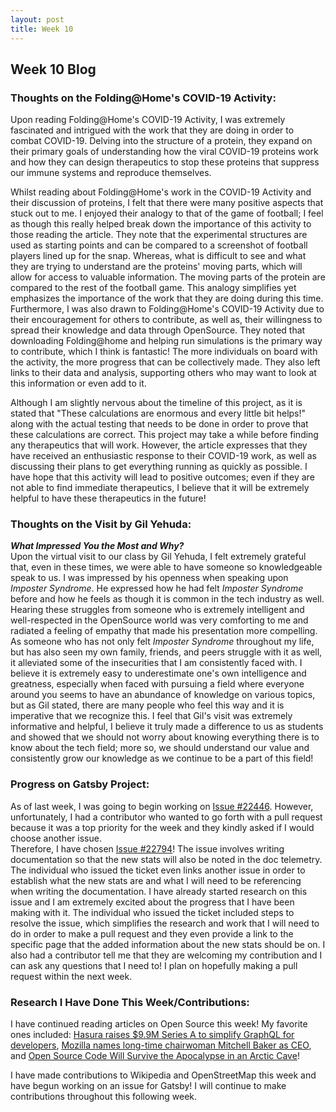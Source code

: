 ```yaml
---
layout: post
title: Week 10
---
```


<h2>Week 10 Blog</h2>

<h3>Thoughts on the Folding@Home's COVID-19 Activity:</h3>
<p>Upon reading Folding@Home's COVID-19 Activity, I was extremely fascinated and intrigued with the work that they are doing in order to combat COVID-19. Delving into the structure of a protein, they expand on their primary goals of understanding how the viral COVID-19 proteins work and how they can design therapeutics to stop these proteins that suppress our immune systems and reproduce themselves.</p>
<p>Whilst reading about Folding@Home's work in the COVID-19 Activity and their discussion of proteins, I felt that there were many positive aspects that stuck out to me. I enjoyed their analogy to that of the game of football; I feel as though this really helped break down the importance of this activity to those reading the article. They note that the experimental structures are used as starting points and can be compared to a screenshot of football players lined up for the snap. Whereas, what is difficult to see and what they are trying to understand are the proteins' moving parts, which will allow for access to valuable information. The moving parts of the protein are compared to the rest of the football game. This analogy simplifies yet emphasizes the importance of the work that they are doing during this time. Furthermore, I was also drawn to Folding@Home's COVID-19 Activity due to their encouragement for others to contribute, as well as, their willingness to spread their knowledge and data through OpenSource. They noted that downloading Folding@home and helping run simulations is the primary way to contribute, which I think is fantastic! The more individuals on board with the activity, the more progress that can be collectively made. They also left links to their data and analysis, supporting others who may want to look at this information or even add to it.</p>
<p>Although I am slightly nervous about the timeline of this project, as it is stated that "These calculations are enormous and every little bit helps!" along with the actual testing that needs to be done in order to prove that these calculations are correct. This project may take a while before finding any therapeutics that will work. However, the article expresses that they have received an enthusiastic response to their COVID-19 work, as well as discussing their plans to get everything running as quickly as possible. I have hope that this activity will lead to positive outcomes; even if they are not able to find immediate therapeutics, I believe that it will be extremely helpful to have these therapeutics in the future!</p> 

<h3>Thoughts on the Visit by Gil Yehuda:</h3>

**_What Impressed You the Most and Why?_**
<br>
Upon the virtual visit to our class by Gil Yehuda, I felt extremely grateful that, even in these times, we were able to have someone so knowledgeable speak to us. I was impressed by his openness when speaking upon _Imposter Syndrome_. He expressed how he had felt _Imposter Syndrome_ before and how he feels as though it is common in the tech industry as well. Hearing these struggles from someone who is extremely intelligent and well-respected in the OpenSource world was very comforting to me and radiated a feeling of empathy that made his presentation more compelling. As someone who has not only felt _Imposter Syndrome_ throughout my life, but has also seen my own family, friends, and peers struggle with it as well, it alleviated some of the insecurities that I am consistently faced with. I believe it is extremely easy to underestimate one's own intelligence and greatness, especially when faced with pursuing a field where everyone around you seems to have an abundance of knowledge on various topics, but as Gil stated, there are many people who feel this way and it is imperative that we recognize this. I feel that Gil's visit was extremely informative and helpful, I believe it truly made a difference to us as students and showed that we should not worry about knowing everything there is to know about the tech field; more so, we should understand our value and consistently grow our knowledge as we continue to be a part of this field!

<h3>Progress on Gatsby Project:</h3>

As of last week, I was going to begin working on [Issue #22446](https://github.com/gatsbyjs/gatsby/issues/22446). However, unfortunately, I had a contributor who wanted to go forth with a pull request because it was a top priority for the week and they kindly asked if I would choose another issue.
<br>
Therefore, I have chosen [Issue #22794](https://github.com/gatsbyjs/gatsby/issues/22794)! The issue involves writing documentation so that the new stats will also be noted in the doc telemetry. The individual who issued the ticket even links another issue in order to establish what the new stats are and what I will need to be referencing when writing the documentation. I have already started research on this issue and I am extremely excited about the progress that I have been making with it. The individual who issued the ticket included steps to resolve the issue, which simplifies the research and work that I will need to do in order to make a pull request and they even provide a link to the specific page that the added information about the new stats should be on. I also had a contributor tell me that they are welcoming my contribution and I can ask any questions that I need to! I plan on hopefully making a pull request within the next week.

<h3>Research I Have Done This Week/Contributions:</h3>

I have continued reading articles on Open Source this week! My favorite ones included: [
Hasura raises $9.9M Series A to simplify GraphQL for developers](https://techcrunch.com/2020/02/26/hasura-raises-9-9m-series-a-to-simplify-graphql-for-developers/), [
Mozilla names long-time chairwoman Mitchell Baker as CEO](https://techcrunch.com/2020/04/08/mozilla-names-long-time-chairwoman-mitchell-baker-as-ceo/), and [Open Source Code Will Survive the Apocalypse in an Arctic Cave](https://www.bloomberg.com/news/features/2019-11-13/microsoft-apocalypse-proofs-open-source-code-in-an-arctic-cave)!
<p>I have made contributions to Wikipedia and OpenStreetMap this week and have begun working on an issue for Gatsby! I will continue to make contributions throughout this following week.</p>
